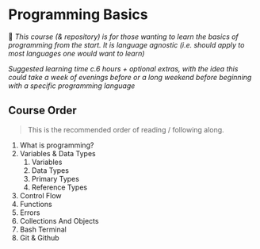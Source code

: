 # Programming Basics 
💬 *This course (& repository) is for those wanting to learn the basics of programming from the start. It is language agnostic (i.e. should apply to most languages one would want to learn)*

*Suggested learning time c.6 hours + optional extras, with the idea this could take a week of evenings before or a long weekend before beginning with a specific programming language*

## Course Order
> This is the recommended order of reading / following along.

1. What is programming?
2. Variables & Data Types
    1. Variables
    2. Data Types
    3. Primary Types
    4. Reference Types
3. Control Flow
4. Functions
5. Errors
6. Collections And Objects
7. Bash Terminal
8. Git & Github
 